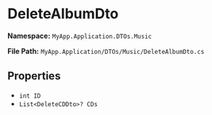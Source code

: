 # DeleteAlbumDto

**Namespace:** `MyApp.Application.DTOs.Music`

**File Path:** `MyApp.Application/DTOs/Music/DeleteAlbumDto.cs`

## Properties

- `int ID`
- `List<DeleteCDDto>? CDs`

